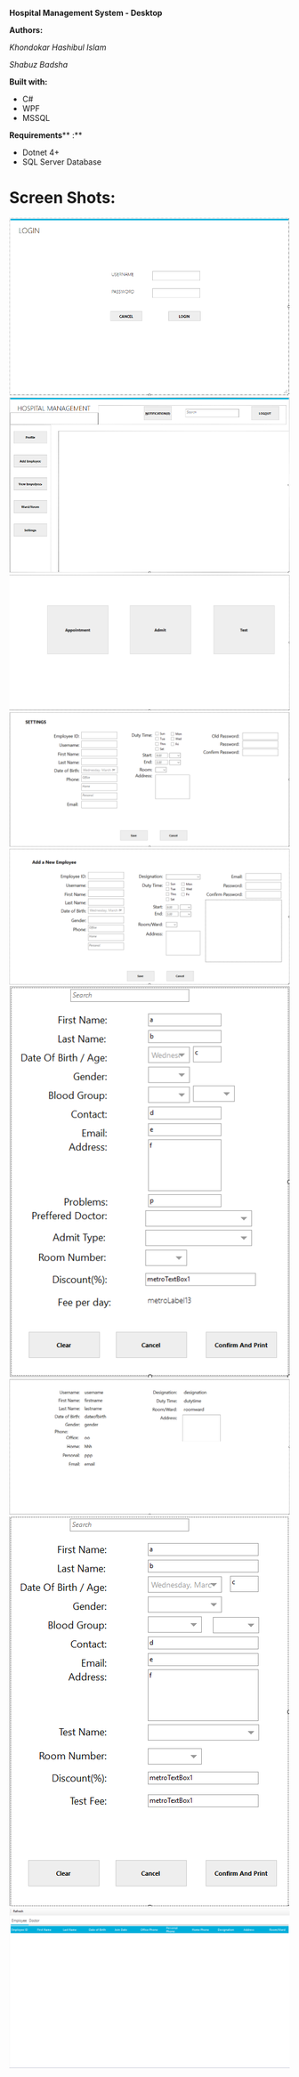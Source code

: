 

**Hospital Management System - Desktop**

**Authors:**

_Khondokar Hashibul Islam_

_Shabuz Badsha_



**Built with:**

- C#
- WPF
- MSSQL

**Requirements**** :**

- Dotnet 4+
- SQL Server Database
 


#



# Screen Shots:

![](Screenshots/1.PNG)
![](Screenshots/2.PNG)
![](Screenshots/9.PNG)
![](Screenshots/3.PNG)
![](Screenshots/4.PNG)
![](Screenshots/5.PNG)
![](Screenshots/6.PNG)
![](Screenshots/7.PNG)
![](Screenshots/8.PNG)
